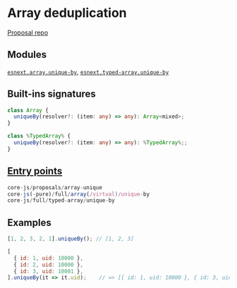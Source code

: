 # Array deduplication
[Proposal repo](https://github.com/tc39/proposal-array-unique)

## Modules
[`esnext.array.unique-by`](https://github.com/zloirock/core-js/blob/master/packages/core-js/modules/esnext.array.unique-by.js), [`esnext.typed-array.unique-by`](https://github.com/zloirock/core-js/blob/master/packages/core-js/modules/esnext.typed-array.unique-by.js)

## Built-ins signatures
```ts
class Array {
  uniqueBy(resolver?: (item: any) => any): Array<mixed>;
}

class %TypedArray% {
  uniqueBy(resolver?: (item: any) => any): %TypedArray%;;
}
```

## [Entry points]({docs-version}/docs/usage#h-entry-points)
```ts
core-js/proposals/array-unique
core-js(-pure)/full/array(/virtual)/unique-by
core-js/full/typed-array/unique-by
```

## Examples
```js
[1, 2, 3, 2, 1].uniqueBy(); // [1, 2, 3]

[
  { id: 1, uid: 10000 },
  { id: 2, uid: 10000 },
  { id: 3, uid: 10001 },
].uniqueBy(it => it.uid);    // => [{ id: 1, uid: 10000 }, { id: 3, uid: 10001 }]
```
